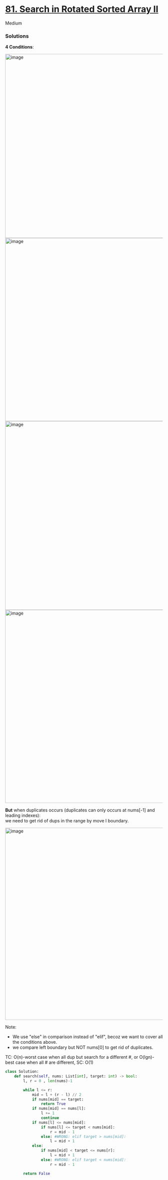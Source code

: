 # [81. Search in Rotated Sorted Array II](https://leetcode.com/problems/search-in-rotated-sorted-array-ii/description/)

Medium

### Solutions

**4 Conditions**:

<img width="588" alt="image" src="https://github.com/user-attachments/assets/cbf2d1d8-6ba5-4a67-872f-3e665dca1095" />
<img width="585" alt="image" src="https://github.com/user-attachments/assets/2c360083-7539-415a-a3b9-94f32ecadf62" />
<img width="603" alt="image" src="https://github.com/user-attachments/assets/9aa098e1-0289-4277-af10-9f6ac6d4a660" />
<img width="617" alt="image" src="https://github.com/user-attachments/assets/cb3503fe-45b0-4177-8142-613def8a1a59" />

**But** when duplicates occurs (duplicates can only occurs at nums[-1] and leading indexes):\
we need to get rid of dups in the range by move l boundary.

<img width="614" alt="image" src="https://github.com/user-attachments/assets/98297984-5527-40a0-a0ed-bc91def2f90a" />

Note:
- We use "else" in comparison instead of "elif", becoz we want to cover all the conditions above.
- we compare left boundary but NOT nums[0] to get rid of duplicates.

TC: O(n)-worst case when all dup but search for a different #, or O(lgn)-best case when all # are different, SC: O(1)

```python
class Solution:
    def search(self, nums: List[int], target: int) -> bool:
        l, r = 0 , len(nums)-1

        while l <= r:
            mid = l + (r - l) // 2
            if nums[mid] == target:
                return True
            if nums[mid] == nums[l]:
                l += 1
                continue
            if nums[l] <= nums[mid]: 
                if nums[l] <= target < nums[mid]:
                    r = mid - 1
                else: #WRONG: elif target > nums[mid]:
                    l = mid + 1
            else:
                if nums[mid] < target <= nums[r]:
                    l = mid + 1
                else: #WRONG: elif target < nums[mid]:
                    r = mid - 1

        return False
```
